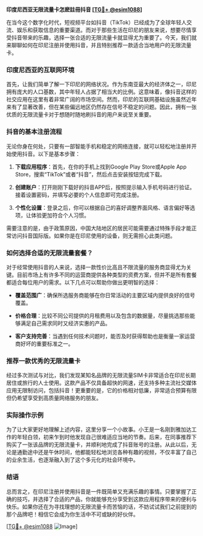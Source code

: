 **印度尼西亚无限流量卡怎麽註冊抖音 [[TG💪+ @esim1088](https://t.me/s/esim1088)]**

在当今这个数字化时代，短视频平台如抖音（TikTok）已经成为了全球年轻人交流、娱乐和获取信息的重要渠道。而对于那些生活在印尼的朋友来说，想要尽情享受抖音带来的乐趣，选择一张合适的无限流量卡就显得尤为重要了。今天，我们就来聊聊如何在印尼注册并使用抖音，并且特别推荐一款适合当地用户的无限流量卡。

### 印度尼西亚的互联网环境

首先，让我们简单了解一下印尼的网络状况。作为东南亚最大的经济体之一，印尼拥有庞大的人口基数，其中年轻人占据了相当大的比例。这意味着，像抖音这样的社交应用在这里有着非常广阔的市场空间。然而，印尼的互联网基础设施虽然近年来有了显著改善，但在某些偏远地区仍然存在信号不稳定的问题。因此，拥有一张优质的无限流量卡对于想随时随地刷抖音的用户来说至关重要。

### 抖音的基本注册流程

无论你身在何处，只要有一部智能手机和稳定的网络连接，就可以轻松地注册并开始使用抖音。以下是基本步骤：

1. **下载应用程序**：首先，在你的手机上找到Google Play Store或Apple App Store，搜索“TikTok”或者“抖音”，然后点击安装按钮完成下载。
   
2. **创建账户**：打开刚刚下载好的抖音APP后，按照提示输入手机号码进行验证。接着设置密码，并填写必要的个人信息即可完成注册。

3. **个性化设置**：登录之后，你可以根据自己的喜好调整界面风格、语言偏好等选项，让体验更加符合个人习惯。

需要注意的是，由于政策原因，中国大陆地区的居民可能需要通过特殊手段才能正常访问抖音国际版。如果你是在印尼使用的设备，则无需担心此类问题。

### 如何选择合适的无限流量套餐？

对于经常使用抖音的人来说，选择一款性价比高且不限流量的服务商显得尤为关键。目前市场上有许多不同的运营商提供各种类型的资费方案，但并不是所有套餐都适合每位用户的需求。以下几点可以帮助你做出更明智的选择：

- **覆盖范围广**：确保所选服务商能够在你日常活动的主要区域内提供良好的信号覆盖。
  
- **价格合理**：比较不同公司提供的月租费用以及包含的数据量，尽量挑选那些能够满足自己需求同时又经济实惠的产品。

- **客户支持完善**：当遇到任何技术问题时，能否及时获得帮助也是衡量一家运营商好坏的重要标准之一。

### 推荐一款优秀的无限流量卡

经过多次测试与对比，我们发现某知名品牌的无限流量SIM卡非常适合在印尼长期居住或旅行的人士使用。这款产品不仅具备超快的网速，还支持多种主流社交媒体应用无限制访问，包括抖音！更重要的是，它的价格相对低廉，非常适合预算有限但仍希望享受到高质量网络服务的朋友。

### 实际操作示例

为了让大家更好地理解上述内容，这里分享一个小故事。小王是一名刚到雅加达工作的年轻白领，初来乍到时他发现自己很难适应当地的节奏。后来，在同事推荐下购买了一张该品牌的无限流量卡，并顺利地完成了抖音账号的注册。从此以后，无论是通勤途中还是午休时间，他都能轻松地浏览各种有趣的视频，不仅丰富了自己的业余生活，也逐渐融入到了这个多元化的社会环境中。

### 结语

总而言之，在印尼注册并使用抖音是一件既简单又充满乐趣的事情。只要掌握了正确的技巧，并选择了合适的产品，你就能够充分享受到这款应用程序带来的便利与快乐。如果你还在为寻找理想的无限流量卡而苦恼的话，不妨试试我们之前提到的那个品牌吧！相信它会成为你生活中不可或缺的好伙伴。

[[TG💪+ @esim1088](https://t.me/s/esim1088) ![Image](https://i.postimg.cc/4NQfJmqS/Snipaste-2025-05-13-00-14-12.png)]